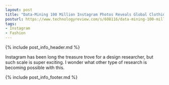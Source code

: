 ```yaml
---
layout: post
title: "Data-Mining 100 Million Instagram Photos Reveals Global Clothing Patterns"
posturl: https://www.technologyreview.com/s/608116/data-mining-100-million-instagram-photos-reveals-global-clothing-patterns/
tags:
- Instagram
- Fashion
---
```


{% include post_info_header.md %}

Instagram has been long the treasure trove for a design researcher, but such scale is super exciting. I wonder what other type of research is becoming possible with this.

<!--more-->
{% include post_info_footer.md %}
